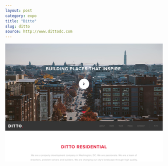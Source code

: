 ```yaml
---
layout: post
category: expo
title: "Ditto"
slug: ditto
source: http://www.dittodc.com
---
```


<img src="/screenshots/ditto.jpg">
